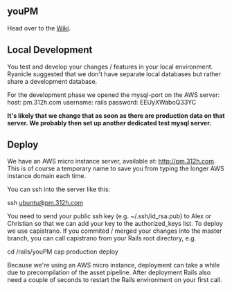 ## youPM

Head over to the [Wiki](https://github.com/halixand/youPM/wiki).

## Local Development
You test and develop your changes / features in your local environment.
Ryanicle suggested that we don't have separate local databases but rather
share a development database.

For the development phase we opened the mysql-port on the AWS
server:
host: pm.312h.com
username: rails
password: EEUyXWaboQ33YC

**It's likely that we change that as soon as there are production data on that server.
We probably then set up another dedicated test mysql server.**


## Deploy
We have an AWS micro instance server, available at:
<http://pm.312h.com>. This is of course a temporary name to save
you from typing the longer AWS instance domain each time.

You can ssh into the server like this:

ssh ubuntu@pm.312h.com

You need to send your public ssh key (e.g. ~/.ssh/id_rsa.pub) to Alex or
Christian so that we can add your key to the authorized_keys list. To deploy we use capistrano.
If you commited / merged your changes into the
master branch, you can call capistrano from your Rails root directory, e.g.

cd /rails/youPM
cap production deploy

Because we're using an AWS micro instance, deployment can take a while due to
precompilation of the asset pipeline. After deployment Rails also need a couple of seconds
to restart the Rails environment on your first call.





